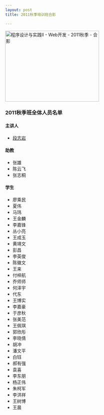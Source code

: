 ```yaml
---
layout: post
title: 2011秋季培训班合影

---
```


<a href="http://www.pureweber.com/wp-content/uploads/2011/09/DSC05072.jpg"><img class="alignright size-medium wp-image-1116" title="程序设计与实践II - Web开发 - 2011秋季 - 合影" src="http://www.pureweber.com/wp-content/uploads/2011/09/DSC05072-300x225.jpg" alt="程序设计与实践II - Web开发 - 2011秋季 - 合影" width="300" height="225" /></a>
<h3>2011秋季班全体人员名单</h3>

<h4>主讲人</h4>

<ul><li><a href="http://www.zhiyan.info">段志岩</a></li></ul>

<h4>助教</h4>

<ul>
<li>张雄</li>
<li>陈云飞</li>
<li>张志桐</li>
</ul>

<h4>学生</h4>
<ul>
	<li>廖乘民</li>
	<li>夏伟</li>
	<li>马玮</li>
	<li>王金麟</li>
	<li>李嘉锋</li>
	<li>丛小亮</li>
	<li>王成玉</li>
	<li>黄靖文</li>
	<li>彭昌</li>
	<li>李英俊</li>
	<li>陈徽文</li>
	<li>王来</li>
	<li>付梓航</li>
	<li>乔师师</li>
	<li>何泽宇</li>
	<li>代东</li>
	<li>王博实</li>
	<li>李嘉豪</li>
	<li>于彦秋</li>
	<li>张美范</li>
	<li>王佩琪</li>
	<li>郭欣彤</li>
	<li>李晓倩</li>
	<li>胡冲</li>
	<li>潘文平</li>
	<li>白钰</li>
	<li>郝有强</li>
	<li>袁喜</li>
	<li>李东朋</li>
	<li>杨正伟</li>
	<li>朱柯军</li>
	<li>李洪祥</li>
	<li>王树博</li>
<li>王晨</li>
</ul>
